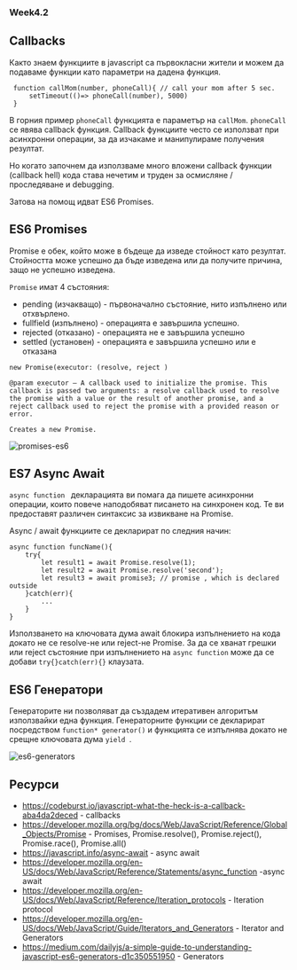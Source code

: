 ### Week4.2

## Callbacks 
Както знаем функциите в javascript са първокласни жители и можем да подаваме функции като параметри на дадена функция.
```
 function callMom(number, phoneCall){ // call your mom after 5 sec.
     setTimeout(()=> phoneCall(number), 5000)
 }
```
В горния пример ```phoneCall``` функцията е параметър на ```callMom```. 
``` phoneCall ``` се явява callback функция. 
Callback  функциите често се използват при асинхронни операции, за да изчакаме и манипулираме получения резултат.

Но когато започнем да използваме много вложени callback функции (callback hell) кода става нечетим и труден за осмисляне / проследяване и debugging.

Затова на помощ идват ES6 Promises.

## ES6 Promises 

Promise е обек, който може в бъдеще да изведе стойност като резултат. Стойността може успешно да бъде изведена или да получите причина, защо не успешно изведена. 


```Promise``` имат 4 състояния: 
 * pending (изчакващо) - първоначално състояние, нито изпълнено или отхвърлено.
 * fullfield (изпълнено) - операцията е завършила успешно.
 * rejected (отказано) - операцията не е завършила успешно
 * settled (установен)  - операцията е завършила успешно или е отказана


```
new Promise(executor: (resolve, reject )

@param executor — A callback used to initialize the promise. This callback is passed two arguments: a resolve callback used to resolve the promise with a value or the result of another promise, and a reject callback used to reject the promise with a provided reason or error.

Creates a new Promise.
```


![promises-es6](https://mdn.mozillademos.org/files/15911/promises.png)


## ES7 Async Await 
```async function ``` декларацията ви помага да пишете асинхронни операции, които повече наподобяват писането на синхронен код.
Те ви предоставят различен синтаксис за извикване на Promise. 

Async / await функциите се декларират по следния начин: 
```
async function funcName(){ 
    try{
        let result1 = await Promise.resolve(1); 
        let result2 = await Promise.resolve('second');
        let result3 = await promise3; // promise , which is declared outside 
    }catch(err){
        ...
    }
}
```

Използването на ключовата дума await блокира изпълнението на кода докато не се resolve-не или reject-не Promise.
За да се хванат грешки или reject състояние при изпълнението на ```async function``` може да се добави ```try{}catch(err){}``` клаузата. 


## ES6 Генератори
Генераторите ни позволяват да създадем итеративен алгоритъм използвайки една функция.
Генераторните функции се декларират посредством ```function* generator()``` и функцията се изпълнява докато не срещне ключовата дума ```yield ```.

![es6-generators](https://miro.medium.com/max/1522/1*7X8rtWOiz5RKENZ_vugmKg.png)

## Ресурси 
 - https://codeburst.io/javascript-what-the-heck-is-a-callback-aba4da2deced - callbacks 
 - https://developer.mozilla.org/bg/docs/Web/JavaScript/Reference/Global_Objects/Promise - Promises, Promise.resolve(), Promise.reject(), Promise.race(), Promise.all() 
 - https://javascript.info/async-await - async await 
 - https://developer.mozilla.org/en-US/docs/Web/JavaScript/Reference/Statements/async_function -async await 
 - https://developer.mozilla.org/en-US/docs/Web/JavaScript/Reference/Iteration_protocols - Iteration protocol  
 - https://developer.mozilla.org/en-US/docs/Web/JavaScript/Guide/Iterators_and_Generators - Iterator and Generators
 - https://medium.com/dailyjs/a-simple-guide-to-understanding-javascript-es6-generators-d1c350551950 - Generators 
